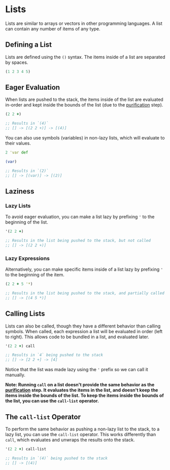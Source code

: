 # Lists

Lists are similar to arrays or vectors in other programming languages. A list can contain any number of items of any type.

## Defining a List

Lists are defined using the `()` syntax. The items inside of a list are separated by spaces.

```clojure
(1 2 3 4 5)
```

## Eager Evaluation

When lists are pushed to the stack, the items inside of the list are evaluated in-order and kept inside the bounds of the list (due to the [purification](../introduction/stack#purification) step).

```clojure
(2 2 +)

;; Results in `(4)`
;; [] -> [(2 2 +)] -> [(4)]
```

You can also use symbols (variables) in non-lazy lists, which will evaluate to their values.

```clojure
2 'var def

(var)

;; Results in `(2)`
;; [] -> [(var)] -> [(2)]
```

## Laziness

### Lazy Lists

To avoid eager evaluation, you can make a list lazy by prefixing `'` to the beginning of the list.

```clojure
'(2 2 +)

;; Results in the list being pushed to the stack, but not called
;; [] -> [(2 2 +)]
```

### Lazy Expressions

Alternatively, you can make specific items inside of a list lazy by prefixing `'` to the beginning of the item.

```clojure
(2 2 + 5 '*)

;; Results in the list being pushed to the stack, and partially called
;; [] -> [(4 5 *)]
```

## Calling Lists

Lists can also be called, though they have a different behavior than calling symbols. When called, each expression a list will be evaluated in order (left to right). This allows code to be bundled in a list, and evaluated later.

```clojure
'(2 2 +) call

;; Results in `4` being pushed to the stack
;; [] -> [2 2 +] -> [4]
```

Notice that the list was made lazy using the `'` prefix so we can call it manually.

**Note: Running `call` on a list doesn't provide the same behavior as the [purification](../introduction/stack#purification) step. It evaluates the items in the list, and doesn't keep the items inside the bounds of the list. To keep the items inside the bounds of the list, you can use the `call-list` operator.**

## The `call-list` Operator

To perform the same behavior as pushing a non-lazy list to the stack, to a lazy list, you can use the `call-list` operator. This works differently than `call`, which evaluates and unwraps the results onto the stack.

```clojure
'(2 2 +) call-list

;; Results in `(4)` being pushed to the stack
;; [] -> [(4)]
```
